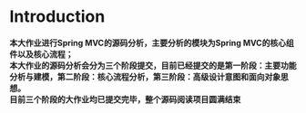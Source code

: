 # Introduction
**本大作业进行Spring MVC的源码分析，主要分析的模块为Spring MVC的核心组件以及核心流程；**  
**本大作业的源码分析会分为三个阶段提交，目前已经提交的是第一阶段：主要功能分析与建模，第二阶段：核心流程分析，第三阶段：高级设计意图和面向对象思想。**  
**目前三个阶段的大作业均已提交完毕，整个源码阅读项目圆满结束**
